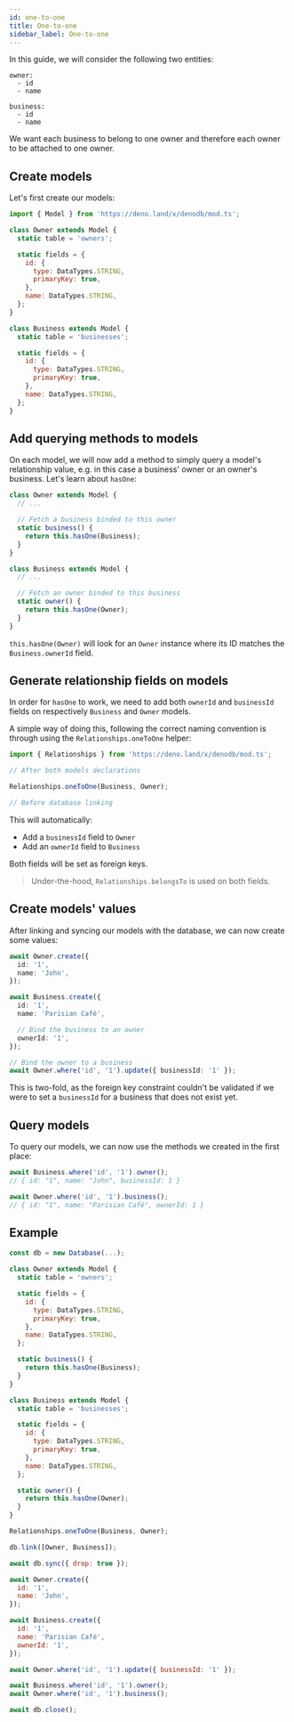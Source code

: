 ```yaml
---
id: one-to-one
title: One-to-one
sidebar_label: One-to-one
---
```


In this guide, we will consider the following two entities:

```
owner:
  - id
  - name

business:
  - id
  - name
```

We want each business to belong to one owner and therefore each owner to be attached to one owner.

## Create models

Let's first create our models:

```javascript
import { Model } from 'https://deno.land/x/denodb/mod.ts';

class Owner extends Model {
  static table = 'owners';

  static fields = {
    id: {
      type: DataTypes.STRING,
      primaryKey: true,
    },
    name: DataTypes.STRING,
  };
}

class Business extends Model {
  static table = 'businesses';

  static fields = {
    id: {
      type: DataTypes.STRING,
      primaryKey: true,
    },
    name: DataTypes.STRING,
  };
}
```

## Add querying methods to models

On each model, we will now add a method to simply query a model's relationship value, e.g. in this case a business' owner or an owner's business. Let's learn about `hasOne`:

```typescript
class Owner extends Model {
  // ...

  // Fetch a business binded to this owner
  static business() {
    return this.hasOne(Business);
  }
}

class Business extends Model {
  // ...

  // Fetch an owner binded to this business
  static owner() {
    return this.hasOne(Owner);
  }
}
```

`this.hasOne(Owner)` will look for an `Owner` instance where its ID matches the `Business.ownerId` field.

## Generate relationship fields on models

In order for `hasOne` to work, we need to add both `ownerId` and `businessId` fields on respectively `Business` and `Owner` models.

A simple way of doing this, following the correct naming convention is through using the `Relationships.oneToOne` helper:

```typescript
import { Relationships } from 'https://deno.land/x/denodb/mod.ts';

// After both models declarations

Relationships.oneToOne(Business, Owner);

// Before database linking
```

This will automatically:

- Add a `businessId` field to `Owner`
- Add an `ownerId` field to `Business`

Both fields will be set as foreign keys.

> Under-the-hood, `Relationships.belongsTo` is used on both fields.

## Create models' values

After linking and syncing our models with the database, we can now create some values:

```typescript
await Owner.create({
  id: '1',
  name: 'John',
});

await Business.create({
  id: '1',
  name: 'Parisian Café',

  // Bind the business to an owner
  ownerId: '1',
});

// Bind the owner to a business
await Owner.where('id', '1').update({ businessId: '1' });
```

This is two-fold, as the foreign key constraint couldn't be validated if we were to set a `businessId` for a business that does not exist yet.

## Query models

To query our models, we can now use the methods we created in the first place:

```typescript
await Business.where('id', '1').owner();
// { id: "1", name: "John", businessId: 1 }

await Owner.where('id', '1').business();
// { id: "1", name: "Parisian Café", ownerId: 1 }
```

## Example

```javascript
const db = new Database(...);

class Owner extends Model {
  static table = 'owners';

  static fields = {
    id: {
      type: DataTypes.STRING,
      primaryKey: true,
    },
    name: DataTypes.STRING,
  };

  static business() {
    return this.hasOne(Business);
  }
}

class Business extends Model {
  static table = 'businesses';

  static fields = {
    id: {
      type: DataTypes.STRING,
      primaryKey: true,
    },
    name: DataTypes.STRING,
  };

  static owner() {
    return this.hasOne(Owner);
  }
}

Relationships.oneToOne(Business, Owner);

db.link([Owner, Business]);

await db.sync({ drop: true });

await Owner.create({
  id: '1',
  name: 'John',
});

await Business.create({
  id: '1',
  name: 'Parisian Café',
  ownerId: '1',
});

await Owner.where('id', '1').update({ businessId: '1' });

await Business.where('id', '1').owner();
await Owner.where('id', '1').business();

await db.close();
```
